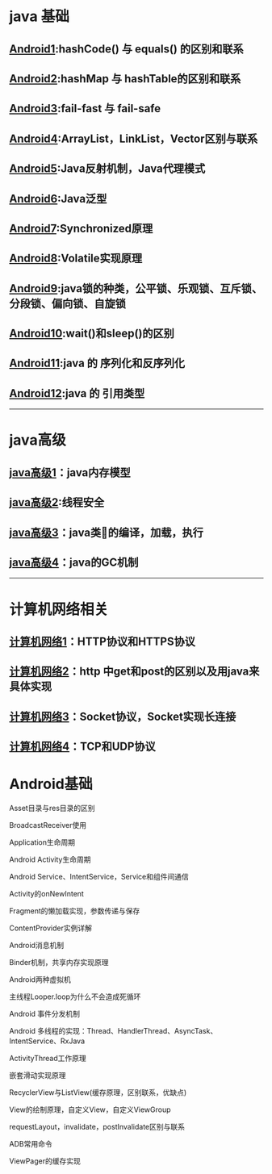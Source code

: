 

# java 基础

## [Android1](android/android1.md):hashCode() 与 equals() 的区别和联系

## [Android2](/android/android2.md):hashMap 与 hashTable的区别和联系

## [Android3](/android/android3.md):fail-fast 与 fail-safe

## [Android4](/android/android4.md):ArrayList，LinkList，Vector区别与联系

## [Android5](/android/android5.md):Java反射机制，Java代理模式

## [Android6](/android/android6.md):Java泛型

## [Android7](/android/android7.md):Synchronized原理

## [Android8](/android/android8.md):Volatile实现原理

## [Android9](/android/android9.md):java锁的种类，公平锁、乐观锁、互斥锁、分段锁、偏向锁、自旋锁

## [Android10](/android/android10.md):wait()和sleep()的区别

## [Android11](/android/android11.md):java 的 序列化和反序列化

## [Android12](/android/android12.md):java 的 引用类型

---------------------------
# java高级

## [java高级1](/android_senior/android1.md)：java内存模型

## [java高级2](/android_senior/android2.md):线程安全

## [java高级3](/android_senior/android3.md)：java类的编译，加载，执行


## [java高级4](/android_senior/android4.md)：java的GC机制

-----------

# 计算机网络相关

## [计算机网络1](net/net1.md)：HTTP协议和HTTPS协议

## [计算机网络2](net/net2.md)：http 中get和post的区别以及用java来具体实现

## [计算机网络3](net/net3.md)：Socket协议，Socket实现长连接

## [计算机网络4](net/net4.md)：TCP和UDP协议

# Android基础


Asset目录与res目录的区别

BroadcastReceiver使用


Application生命周期

Android Activity生命周期

Android Service、IntentService，Service和组件间通信

Activity的onNewIntent

Fragment的懒加载实现，参数传递与保存

ContentProvider实例详解

Android消息机制

Binder机制，共享内存实现原理

Android两种虚拟机

主线程Looper.loop为什么不会造成死循环

Android 事件分发机制

Android 多线程的实现：Thread、HandlerThread、AsyncTask、IntentService、RxJava

ActivityThread工作原理

嵌套滑动实现原理

RecyclerView与ListView(缓存原理，区别联系，优缺点)

View的绘制原理，自定义View，自定义ViewGroup

requestLayout，invalidate，postInvalidate区别与联系

ADB常用命令

ViewPager的缓存实现




